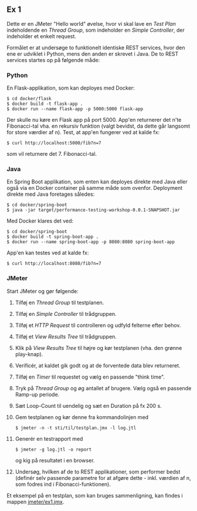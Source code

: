 ## Ex 1
Dette er en JMeter "Hello world" øvelse, hvor vi skal lave en _Test Plan_ indeholdende en 
_Thread Group_, som indeholder en _Simple Controller_, der indeholder et enkelt request.

Formålet er at undersøge to funktionelt identiske REST services, hvor den ene er udviklet 
i Python, mens den anden er skrevet i Java. De to REST services startes op på følgende måde:

### Python

En Flask-applikation, som kan deployes med Docker:
```
$ cd docker/flask
$ docker build -t flask-app .
$ docker run --name flask-app -p 5000:5000 flask-app
```
Der skulle nu køre en Flask app på port 5000. App'en returnerer det n'te Fibonacci-tal 
vha. en rekursiv funktion (valgt bevidst, da dette går langsomt for store værdier af n). 
Test, at app'en fungerer ved at kalde fx:
```
$ curl http://localhost:5000/fib?n=7
```
som vil returnere det 7. Fibonacci-tal.

### Java
En Spring Boot applikation, som enten kan deployes direkte med Java eller også via en 
Docker container på samme måde som ovenfor. Deployment direkte med Java foretages således:
```
$ cd docker/spring-boot
$ java -jar target/performance-testing-workshop-0.0.1-SNAPSHOT.jar
```
Med Docker klares det ved:
```
$ cd docker/spring-boot
$ docker build -t spring-boot-app .
$ docker run --name spring-boot-app -p 8080:8080 spring-boot-app
```

App'en kan testes ved at kalde fx:
```
$ curl http://localhost:8080/fib?n=7
```

### JMeter

Start JMeter og gør følgende:

1. Tilføj en _Thread Group_ til testplanen.
2. Tilføj en _Simple Controller_ til trådgruppen.
3. Tilføj et _HTTP Request_ til controlleren og udfyld felterne efter behov.
4. Tilføj et _View Results Tree_ til trådgruppen.
5. Klik på _View Results Tree_ til højre og kør testplanen (vha. den grønne play-knap).
6. Verificér, at kaldet gik godt og at de forventede data blev returneret.
7. Tilføj en _Timer_ til requestet og vælg en passende "think time".
8. Tryk på _Thread Group_ og øg antallet af brugere. Vælg også en passende Ramp-up periode.
9. Sæt Loop-Count til uendelig og sæt en Duration på fx 200 s.
10. Gem testplanen og kør denne fra kommandolinjen med

    ```
    $ jmeter -n -t sti/til/testplan.jmx -l log.jtl
    ```
    
11. Generér en testrapport med

    ```
    $ jmeter -g log.jtl -o report
    ```

    og kig på resultatet i en browser.
    
12. Undersøg, hvilken af de to REST applikationer, som performer bedst (definér selv 
    passende parametre for at afgøre dette - inkl. værdien af n, som fodres ind i 
    Fibonacci-funktionen).

Et eksempel på en testplan, som kan bruges sammenligning, kan findes i mappen [jmeter/ex1.jmx](jmeter/ex1.jmx).
